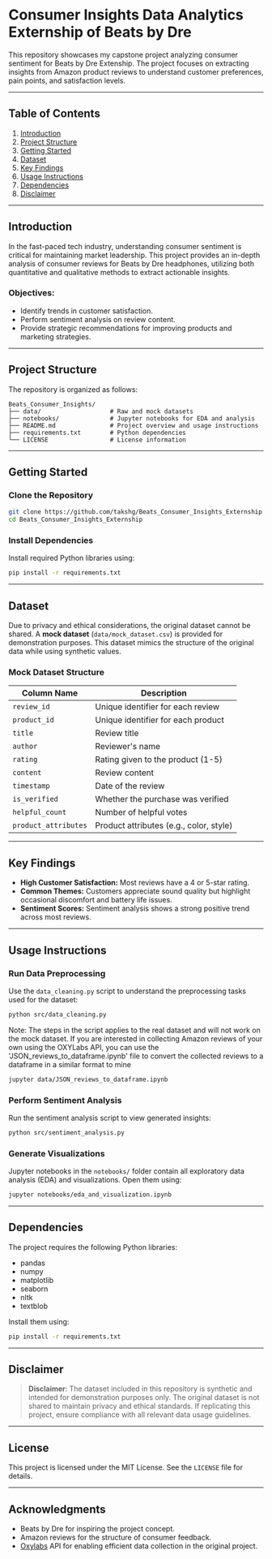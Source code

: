 # Consumer Insights Data Analytics Externship of Beats by Dre

This repository showcases my capstone project analyzing consumer sentiment for Beats by Dre Extenship. The project focuses on extracting insights from Amazon product reviews to understand customer preferences, pain points, and satisfaction levels.

---

## Table of Contents
1. [Introduction](#introduction)
2. [Project Structure](#project-structure)
3. [Getting Started](#getting-started)
4. [Dataset](#dataset)
5. [Key Findings](#key-findings)
6. [Usage Instructions](#usage-instructions)
7. [Dependencies](#dependencies)
8. [Disclaimer](#disclaimer)

---

## Introduction
In the fast-paced tech industry, understanding consumer sentiment is critical for maintaining market leadership. This project provides an in-depth analysis of consumer reviews for Beats by Dre headphones, utilizing both quantitative and qualitative methods to extract actionable insights.

### Objectives:
- Identify trends in customer satisfaction.
- Perform sentiment analysis on review content.
- Provide strategic recommendations for improving products and marketing strategies.

---

## Project Structure
The repository is organized as follows:

```
Beats_Consumer_Insights/
├── data/                   # Raw and mock datasets
├── notebooks/              # Jupyter notebooks for EDA and analysis
├── README.md               # Project overview and usage instructions
├── requirements.txt        # Python dependencies
└── LICENSE                 # License information
```

---

## Getting Started

### Clone the Repository
```bash
git clone https://github.com/takshg/Beats_Consumer_Insights_Externship.git
cd Beats_Consumer_Insights_Externship
```

### Install Dependencies
Install required Python libraries using:
```bash
pip install -r requirements.txt
```

---

## Dataset

Due to privacy and ethical considerations, the original dataset cannot be shared. A **mock dataset** (`data/mock_dataset.csv`) is provided for demonstration purposes. This dataset mimics the structure of the original data while using synthetic values.

### Mock Dataset Structure
| Column Name       | Description                                   |
|-------------------|-----------------------------------------------|
| `review_id`       | Unique identifier for each review            |
| `product_id`      | Unique identifier for each product           |
| `title`           | Review title                                |
| `author`          | Reviewer's name                             |
| `rating`          | Rating given to the product (1-5)           |
| `content`         | Review content                              |
| `timestamp`       | Date of the review                          |
| `is_verified`     | Whether the purchase was verified           |
| `helpful_count`   | Number of helpful votes                     |
| `product_attributes` | Product attributes (e.g., color, style)   |


---

## Key Findings
- **High Customer Satisfaction:** Most reviews have a 4 or 5-star rating.
- **Common Themes:** Customers appreciate sound quality but highlight occasional discomfort and battery life issues.
- **Sentiment Scores:** Sentiment analysis shows a strong positive trend across most reviews.

---

## Usage Instructions

### Run Data Preprocessing
Use the `data_cleaning.py` script to understand the preprocessing tasks used for the dataset:
```bash
python src/data_cleaning.py
```
Note: The steps in the script applies to the real dataset and will not work on the mock dataset. If you are interested in collecting Amazon reviews of your own using the OXYLabs API, you can use the 'JSON_reviews_to_dataframe.ipynb' file to convert the collected reviews to a dataframe in a similar format to mine  

```bash
jupyter data/JSON_reviews_to_dataframe.ipynb
```

### Perform Sentiment Analysis
Run the sentiment analysis script to view generated insights:
```bash
python src/sentiment_analysis.py
```

### Generate Visualizations
Jupyter notebooks in the `notebooks/` folder contain all exploratory data analysis (EDA) and visualizations. Open them using:
```bash
jupyter notebooks/eda_and_visualization.ipynb
```

---

## Dependencies
The project requires the following Python libraries:
- pandas
- numpy
- matplotlib
- seaborn
- nltk
- textblob

Install them using:
```bash
pip install -r requirements.txt
```

---

## Disclaimer
> **Disclaimer**: The dataset included in this repository is synthetic and intended for demonstration purposes only. The original dataset is not shared to maintain privacy and ethical standards. If replicating this project, ensure compliance with all relevant data usage guidelines.

---

## License
This project is licensed under the MIT License. See the `LICENSE` file for details.

---

## Acknowledgments
- Beats by Dre for inspiring the project concept.
- Amazon reviews for the structure of consumer feedback.
- [Oxylabs](https://oxylabs.io/) API for enabling efficient data collection in the original project.
